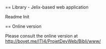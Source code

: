 == Library - Jelix-based web application

Readme Init

== Online version

Please consult the online version at http://boyet.me/ITI4/ProjetDevWeb/Bibli/www/